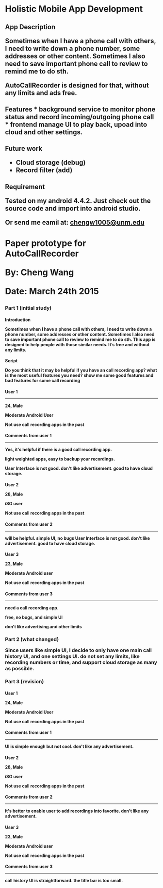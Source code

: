 <h1>Holistic Mobile App Development
<h2>App Description

Sometimes when I have a phone call with others, I need to write down a phone number, some addresses or other content. Sometimes I also need to save important phone call to review to remind me to do sth. 

AutoCallRecorder is designed for that, without any limits and ads free.

<h2>Features
* background service to monitor phone status and record incoming/outgoing phone call
* frontend manage UI to play back, upoad into cloud and other settings.

<h2>Future work

* Cloud storage (debug)
* Record filter (add)

<h2>Requirement

Tested on my android 4.4.2. Just check out the source code and import into android studio.

Or send me eamil at: chengw1005@unm.edu

<h1>Paper prototype for AutoCallRecorder

By: Cheng Wang

Date: March 24th 2015

<h3>Part 1 (initial study)

<h4>Introduction

Sometimes when I have a phone call with others, I need to write down a phone number, some addresses or other content. Sometimes I also need to save important phone call to review to remind me to do sth. This app is designed to help people with those similar needs. It’s free and without any limits.


<h4>Script

Do you think that it may be helpful if you have an call recording app?
what is the most useful features you need?
show me some good features and bad features for some call recording


<h4>User 1
<hr>
24, Male

Moderate Android User

Not use call recording apps in the past

<h4>Comments from user 1
<hr>
Yes, it's helpful if there is a good call recording app.

light weighted apps, easy to backup your recordings.

User Interface is not good. don't like advertisement. good to have cloud storage.


<h4>User 2

28, Male

iSO user

Not use call recording apps in the past

<h4>Comments from user 2
<hr>

will be helpful.
simple UI, no bugs
User Interface is not good. don't like advertisement. good to have cloud storage.


<h4>User 3

23, Male

Moderate Android user

Not use call recording apps in the past


<h4>Comments from user 3
<hr>
need a call recording app.

free, no bugs, and simple UI

don't like advertising and other limits


<h3>Part 2 (what changed)

Since users like simple UI, I decide to only have one main call history UI, and one settings UI.
do not set any limits, like recording numbers or time, and support cloud storage as many as possible.


<h3>Part 3 (revision)

<h4>User 1

24, Male

Moderate Android User

Not use call recording apps in the past

<h4>Comments from user 1
<hr>
UI is simple enough but not cool.
don't like any advertisement.

<h4>User 2

28, Male

iSO user

Not use call recording apps in the past


<h4>Comments from user 2
<hr>
it's better to enable user to add recordings into favorite.
don't like any advertisement.

<h4>User 3

23, Male

Moderate Android user

Not use call recording apps in the past


<h4>Comments from user 3
<hr>
call history UI is straightforward. the title bar is too small.

